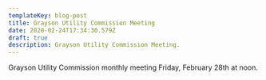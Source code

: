 ```yaml
---
templateKey: blog-post
title: Grayson Utility Commission Meeting
date: 2020-02-24T17:34:30.579Z
draft: true
description: Grayson Utility Commission Meeting.
---
```

Grayson Utility Commission monthly meeting Friday, February 28th at noon.
